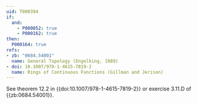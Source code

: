 ```yaml
---
uid: T000394
if:
  and:
    - P000052: true
    - P000162: true
then:
  P000164: true
refs:
- zb: "0684.54001"
  name: General Topology (Engelking, 1989)
- doi: 10.1007/978-1-4615-7819-2
  name: Rings of Continuous Functions (Gillman and Jerison)
---
```


See theorem 12.2 in {{doi:10.1007/978-1-4615-7819-2}} or exercise 3.11.D of {{zb:0684.54001}}.
